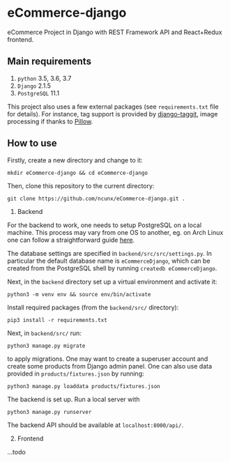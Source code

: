 # eCommerce-django
eCommerce Project in Django with REST Framework API and React+Redux frontend.


Main requirements
------------

1. `python` 3.5, 3.6, 3.7
2. `Django` 2.1.5
3. `PostgreSQL` 11.1

This project also uses a few external packages (see `requirements.txt` file for details).
For instance, tag support is provided by [django-taggit](https://github.com/alex/django-taggit),
image processing if thanks to [Pillow](https://github.com/python-pillow/Pillow).

How to use
-----

Firstly, create a new directory and change to it:

`mkdir eCommerce-django && cd eCommerce-django`

Then, clone this repository to the current directory:

`git clone https://github.com/ncunx/eCommerce-django.git .`

1. Backend

For the backend to work, one needs to setup PostgreSQL on a local machine. This process may vary from one OS to another, eg. on Arch Linux one can follow a straightforward guide [here](https://wiki.archlinux.org/index.php/PostgreSQL).

The database settings are specified in `backend/src/src/settings.py`. In particular the default database name is `eCommerceDjango`, which can be created from the PostgreSQL shell by running `createdb eCommerceDjango`.

Next, in the `backend` directory set up a virtual environment and activate it:

`python3 -m venv env && source env/bin/activate`

Install required packages (from the `backend/src/` directory):

`pip3 install -r requirements.txt`

Next, in `backend/src/` run:

`python3 manage.py migrate`

to apply migrations. One may want to create a superuser account and create some products from Django admin panel. One can also use data provided in `products/fixtures.json` by running:

`python3 manage.py loaddata products/fixtures.json`

The backend is set up. Run a local server with

`python3 manage.py runserver`

The backend API should be available at `localhost:8000/api/`.

2. Frontend

...todo

